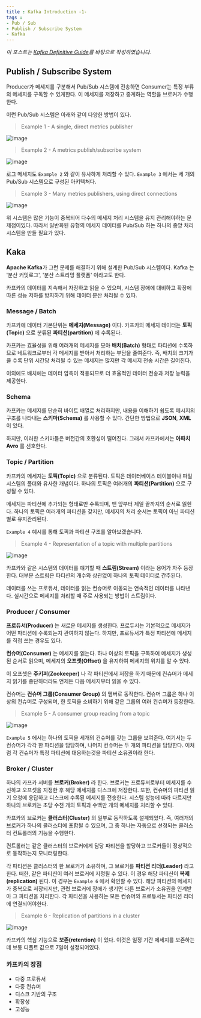 ```yaml
---
title : Kafka Introduction -1-
tags :
- Pub / Sub
- Publish / Subscribe System
- Kafka
---
```


*이 포스트는 [Kafka Definitive Guide](https://github.com/Avkash/mldl/blob/master/pages/docs/books/confluent-kafka-definitive-guide-complete.pdf)를 바탕으로 작성하였습니다.*

## Publish / Subscribe System

Producer가 메세지를 구분해서 Pub/Sub 시스템에 전송하면 Consumer는 특정 부류의 메세지를 구독할 수 있게한다. 이 메세지를 저장하고 중계하는 역할을 브로커가 수행한다.

이런 Pub/Sub 시스템은 아래와 같이 다양한 방법이 있다.

> Example 1 - A single, direct metrics publisher

![image](https://user-images.githubusercontent.com/44635266/70034511-a6a11700-15f4-11ea-91cd-26ca31822975.png)

> Example 2 - A metrics publish/subscribe system

![image](https://user-images.githubusercontent.com/44635266/70034515-a86ada80-15f4-11ea-99c5-42aeb14c11c3.png)

로그 메세지도 `Example 2` 와 같이 유사하게 처리할 수 있다. `Example 3` 에서는 세 개의 Pub/Sub 시스템으로 구성된 아키텍쳐다.

> Example 3 -  Many metrics publishers, using direct connections

![image](https://user-images.githubusercontent.com/44635266/70034517-a99c0780-15f4-11ea-9136-af10688a616b.png)

위 시스템은 많은 기능이 중복되어 다수의 메세지 처리 시스템을 유지 관리해야하는 문제점이있다. 따라서 일반화된 유형의 메세지 데이터를 Pub/Sub 하는 하나의 중앙 처리 시스템을 만들 필요가 있다.

## Kaka

**Apache Kafka**가 그런 문제를 해결하기 위해 설계한 Pub/Sub 시스템이다. Kafka 는 '분산 커밋로그', '분산 스트리밍 플랫폼' 이라고도 한다.

카프카의 데이터를 지속해서 자장하고 읽을 수 있으며, 시스템 장애에 대비하고 확장에 따른 성능 저하를 방지하기 위해 데이터 분산 처리될 수 있따.

### Message / Batch

카프카에 데이터 기본단위는 **메세지(Message)** 이다. 카프카의 메세지 데이터는 **토픽(Topic)** 으로 분류된 **파티션(partition)** 에 수록된다.

카프카는 효율성을 위해 여러개의 메세지를 모아 **배치(Batch)** 형태로 파티션에 수록하므로 네트워크로부터 각 메세지를 받아서 처리하는 부담을 줄여준다. 즉, 배치의 크기가 클 수록 단위 시간당 처리될 수 있는 메세지는 많지만 각 메시지 전송 시간은 길어진다. 

이외에도 배치에는 데이터 압축이 적용되므로 더 효율적인 데이터 전송과 저장 능력을 제공한다.

### Schema

카프카는 메세지를 단순히 바이트 배열로 처리하지만, 내용을 이해하기 쉽도록 메시지의 구조를 나타내는 **스키마(Schema)** 를 사용할 수 있다. 간단한 방법으로 **JSON**, **XML** 이 있다.

하지만, 이러한 스키마들은 버전간의 호환성이 떨어진다. 그래서 카프카에서는 **아파치 Avro** 를 선호한다. 

### Topic / Partition

카프카의 메세지는 **토픽(Topic)** 으로 분류된다. 토픽은 데이터베이스 테이블이나 파일 시스템의 폴더와 유사한 개념이다. 하나의 토픽은 여러개의 **파티션(Partition)** 으로 구성될 수 있다.

메세지는 파티션에 추가되는 형태로만 수록되며, 맨 앞부터 제일 끝까지의 순서로 읽힌다. 하나의 토픽은 여러개의 파티션을 갖지만, 메세지의 처리 순서는 토픽이 아닌 파티션별로 유지관리된다. 

`Example 4` 예시를 통해 토픽과 파티션 구조를 알아보겠습니다.

> Example 4 - Representation of a topic with multiple partitions

![image](https://user-images.githubusercontent.com/44635266/70034524-ab65cb00-15f4-11ea-8db0-45ce92d9a625.png)

카프카와 같은 시스템의 데이터를 얘기할 때 **스트림(Stream)** 이라는 용어가 자주 등장한다. 대부분 스트림은 파티션의 개수와 상관없이 하나의 토픽 데이터로 간주된다.

데이터를 쓰는 프로듀서, 데이터를 읽는 컨슈머로 이동되는 연속적인 데이터를 나타낸다. 실시간으로 메세지를 처리할 때 주로 사용되는 방법이 스트림이다.

### Producer / Consumer

**프로듀서(Producer)** 는 새로운 메세지를 생성한다. 프로듀서는 기본적으로 메세지가 어떤 파티션에 수록되는지 관여하지 않는다. 하지만, 프로듀서가 특정 파티션에 메세지를 직접 쓰는 경우도 있다.

**컨슈머(Consumer)** 는 메세지를 읽는다. 하나 이상의 토픽을 구독하여 메세지가 생성된 순서로 읽으며, 메세지의 **오프셋(Offset)** 을 유지하여 메세지의 위치를 알 수 있다.

이 오프셋은 **주키퍼(Zookeeper)** 나 각 파티션에서 저장을 하기 때문에 컨슈머가 메세지 읽기를 중단하더라도 언제든 다음 메세지부터 읽을 수 있다.

컨슈머는 **컨슈머 그룹(Consumer Group)** 의 멤버로 동작한다. 컨슈머 그룹은 하나 이상의 컨슈머로 구성되며, 한 토픽을 소비하기 위해 같은 그룹의 여러 컨슈머가 등장한다. 

> Example 5 - A consumer group reading from a topic

![image](https://user-images.githubusercontent.com/44635266/70034528-ac96f800-15f4-11ea-9e69-cd6a7c65d9f3.png)

`Example 5` 에서는 하나의 토픽을 세개의 컨슈머를 갖는 그룹을 보여준다. 여기서는 두 컨슈머가 각각 한 파티션을 담당하며, 나머지 컨슈머는 두 개의 파티션을 담당한다. 이처럼 각 컨슈머가 특정 파티션에 대응하는것을 파티션 소유권이라 한다.

### Broker / Cluster

하나의 카프카 서버를 **브로커(Broker)** 라 한다. 브로커는 프로듀서로부터 메세지를 수신하고 오프셋을 지정한 후 해당 메세지를 디스크에 저장한다. 또한, 컨슈머의 파티션 읽기 요청에 응답하고 디스크에 수록된 메세지를 전송한다. 시스템 성능에 따라 다르지만 하나의 브로커는 초당 수천 개의 토픽과 수백만 개의 메세지를 처리할 수 있다.

카프카의 브로커는 **클러스터(Cluster)** 의 일부로 동작하도록 설계되었다. 즉, 여러개의 브로커가 하나의 클러스터에 포함될 수 있으며, 그 중 하나는 자동으로 선정되는 클러스터 컨트롤러의 기능을 수행한다.

컨트롤러는 같은 클러스터의 브로커에게 담당 파티션을 할당하고 브로커들이 정상적으로 동작하는지 모니터링한다.

각 파티션은 클러스터의 한 브로커가 소유하며, 그 브로커를 **파티션 리더(Leader)** 라고 한다. 떠한, 같은 파티션이 여러 브로커에 지정될 수 있다. 이 경우 해당 파티션이 **복제(replication)** 된다. 이 경우는 `Example 6` 에서 확인할 수 있다. 해당 파티션의 메세지가 중복으로 저장되지만, 관련 브로커에 장애가 생기면 다른 브로커가 소유권을 인계받아 그 파티션을 처리한다. 각 파티션을 사용하는 모든 컨슈머와 프로듀서는 파티션 리더에 연결되어야한다.

> Example 6 - Replication of partitions in a cluster

![image](https://user-images.githubusercontent.com/44635266/70034532-ae60bb80-15f4-11ea-87a4-7c4ce7895ab7.png)

카프카의 핵심 기능으로 **보존(retention)** 이 있다. 이것은 일정 기간 메세지를 보존하는데 보통 디폴트 값으로 7일이 설정되어있다.

### 카프카의 장점

* 다중 프로듀서
* 다중 컨슈머
* 디스크 기반의 구조
* 확장성
* 고성능

